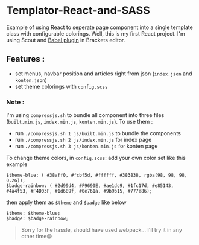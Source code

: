 # Templator-React-and-SASS
Example of using React to seperate page component into a single template class with configurable colorings. Well, this is my first React project. I'm using Scout and [Babel plugin](https://github.com/anIddan/autobabel) in Brackets editor.

## Features :
- set menus, navbar position and articles right from json (`index.json` and `konten.json`)
- set theme colorings with `config.scss`

### Note :
I'm using `compressjs.sh` to bundle all component into three files (`built.min.js`, `index.min.js`, `konten.min.js`).
To use them :
- run `./compressjs.sh 1 js/built.min.js` to bundle the components
- run `./compressjs.sh 2 js/index.min.js` for index page
- run `./compressjs.sh 3 js/konten.min.js` for konten page

To change theme colors, in `config.scss`:
add your own color set like this example
```
$theme-blue: ( #38aff0, #fcbf5d, #ffffff, #383838, rgba(98, 98, 98, 0.26));
$badge-rainbow: ( #2d99d4, #F9690E, #ae1dc9, #1fc17d, #e85143, #4a4f53, #F4D03F, #1d689f, #0e761a, #9b9b15, #777e86);
```
then apply them as `$theme` and `$badge` like below
```
$theme: $theme-blue;
$badge: $badge-rainbow;
```

> Sorry for the hassle, should have used webpack... I'll try it in any other time:grin:

